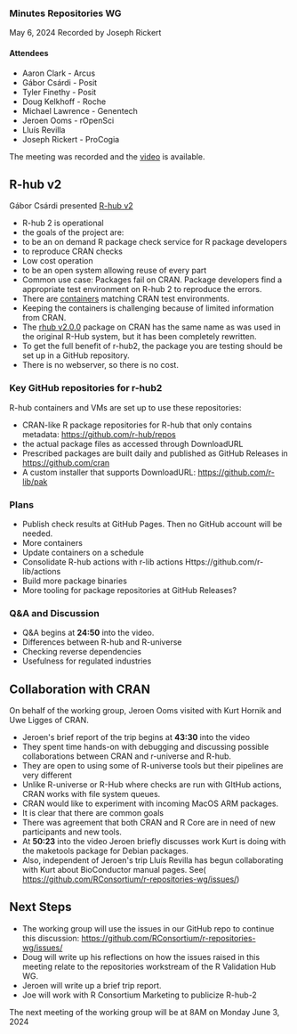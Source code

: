 ### Minutes Repositories WG
May 6, 2024
Recorded by Joseph Rickert

#### Attendees

* Aaron Clark - Arcus
* Gábor Csárdi - Posit
* Tyler Finethy - Posit
* Doug Kelkhoff - Roche
* Michael Lawrence - Genentech
* Jeroen Ooms - rOpenSci
* Lluís Revilla
* Joseph Rickert - ProCogia


The meeting was recorded and the [video](https://zoom.us/rec/share/Yo87MzPyMHsloxDxpLPw0Nbk_G_CBHCqFZJkIziR3xLg-k-IfcAhlOGX9DrzlH6n.y9ao04K4yrInWbsk?startTime=1715007797000) is available.


## R-hub v2

Gábor Csárdi presented  [R-hub v2](https://r-hub.github.io/rhub/index.html)

* R-hub 2 is operational
* the goals of the project are:
 * to be an on demand R package check service for R package developers
 * to reproduce CRAN checks
 * Low cost operation
 * to be an open system allowing reuse of every part
* Common use case: Packages fail on CRAN. Package developers find a appropriate test environment on R-hub 2 to reproduce the errors.
* There are [containers](https://r-hub.github.io/containers/) matching CRAN test environments.
* Keeping the containers is challenging because of limited information from CRAN.
* The [rhub v2.0.0](https://cran.r-project.org/package=rhub) package on CRAN has the same name as was used in the original R-Hub system, but it has been completely rewritten. 
* To get the full benefit of r-hub2, the package you are testing should be set up in a GitHub repository.
* There is no webserver, so there is no cost.


### Key GitHub repositories for r-hub2

R-hub containers and VMs are set up to use these repositories:

* CRAN-like R package repositories for R-hub that only contains metadata:
https://github.com/r-hub/repos
 * the actual package files as accessed through DownloadURL
* Prescribed packages are built daily and published as GitHub Releases in https://github.com/cran
* A custom installer that supports DownloadURL: https://github.com/r-lib/pak

### Plans

* Publish check results at GitHub Pages. Then no GitHub account will be needed.
* More containers
* Update containers on a schedule
* Consolidate R-hub actions with r-lib actions Https://github.com/r-lib/actions
* Build more package binaries
* More tooling for package repositories at GitHub Releases?

### Q&A and Discussion

* Q&A begins at **24:50** into the video.
* Differences between R-hub and R-universe
* Checking reverse dependencies
* Usefulness for regulated industries

## Collaboration with CRAN

On behalf of the working group, Jeroen Ooms visited with Kurt Hornik and Uwe Ligges of CRAN.

* Jeroen's brief report of the trip begins at **43:30** into the video 
* They spent time hands-on with debugging and discussing possible collaborations between CRAN and r-universe and R-hub.
* They are open to using some of R-universe tools but their pipelines are very different
* Unlike R-universe or R-Hub where checks are run with GItHub actions, CRAN works with file system queues.
* CRAN would like to experiment with incoming MacOS ARM packages.
* It is clear that there are common goals
* There was agreement that both CRAN and R Core are in need of new participants and new tools.
* At **50:23** into the video Jeroen briefly discusses work Kurt is doing with the maketools package for Debian packages.
* Also, independent of Jeroen's trip Lluís Revilla has begun collaborating with Kurt about BioConductor manual pages. See( https://github.com/RConsortium/r-repositories-wg/issues/)

## Next Steps

* The working group will use the issues in our GitHub repo to continue this discussion: https://github.com/RConsortium/r-repositories-wg/issues/
* Doug will write up his reflections on how the issues raised in this meeting relate to the repositories workstream of the R Validation Hub WG.
* Jeroen will write up a brief trip report.
* Joe will work with R Consortium Marketing to publicize R-hub-2

The next meeting of the working group will be at 8AM on Monday June 3, 2024

